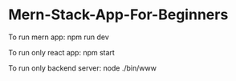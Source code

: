 # Mern-Stack-App-For-Beginners
To run mern app:
npm run dev

To run only react app:
npm start

To run only backend server:
node ./bin/www
